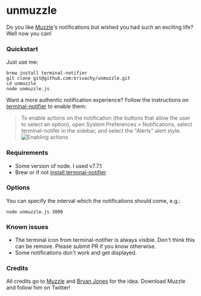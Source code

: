 # unmuzzle

Do you like [Muzzle](https://muzzleapp.com/)'s notifications but wished you had such an exciting life? Well now you can!

### Quickstart

Just use me:

```
brew install terminal-notifier
git clone git@github.com:krivachy/unmuzzle.git
cd unmuzzle
node unmuzzle.js
```

Want a more authentic notification experience?
Follow the instructions on [terminal-notifier](https://github.com/julienXX/terminal-notifier#caveats) to enable them:

> To enable actions on the notification (the buttons that allow the user to select an option), open System Preferences > Notifications, select terminal-notifer in the sidebar, and select the "Alerts" alert style. 
![Enabling actions](https://github.com/julienXX/terminal-notifier/raw/master/assets/System_prefs.png)

### Requirements

* Some version of node. I used v7.7.1
* Brew or if not [install terminal-notifier](https://github.com/julienXX/terminal-notifier#download)

### Options

You can specify the interval which the notifications should come, e.g.:

```
node unmuzzle.js 3000
```

### Known issues

* The terminal icon from terminal-notifier is always visible. Don't think this can be remove. Please submit PR if you know otherwise.
* Some notifications don't work and get displayed.

### Credits

All credits go to [Muzzle](https://muzzleapp.com/) and [Bryan Jones](https://twitter.com/bdkjones) for the idea. 
Download Muzzle and follow him on Twitter! 